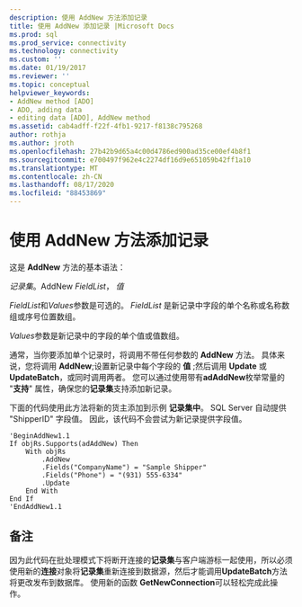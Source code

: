 ```yaml
---
description: 使用 AddNew 方法添加记录
title: 使用 AddNew 添加记录 |Microsoft Docs
ms.prod: sql
ms.prod_service: connectivity
ms.technology: connectivity
ms.custom: ''
ms.date: 01/19/2017
ms.reviewer: ''
ms.topic: conceptual
helpviewer_keywords:
- AddNew method [ADO]
- ADO, adding data
- editing data [ADO], AddNew method
ms.assetid: cab4adff-f22f-4fb1-9217-f8138c795268
author: rothja
ms.author: jroth
ms.openlocfilehash: 27b42b9d65a4c00d4786ed900ad35ce00ef4b8f1
ms.sourcegitcommit: e700497f962e4c2274df16d9e651059b42ff1a10
ms.translationtype: MT
ms.contentlocale: zh-CN
ms.lasthandoff: 08/17/2020
ms.locfileid: "88453869"
---
```

# <a name="adding-records-using-addnew-method"></a>使用 AddNew 方法添加记录
这是 **AddNew** 方法的基本语法：

 *记录集*。AddNew *FieldList*， *值*

 *FieldList*和*Values*参数是可选的。 *FieldList* 是新记录中字段的单个名称或名称数组或序号位置数组。

 *Values*参数是新记录中的字段的单个值或值数组。

 通常，当你要添加单个记录时，将调用不带任何参数的 **AddNew** 方法。 具体来说，您将调用 **AddNew**;设置新记录中每个字段的 **值** ;然后调用 **Update** 或 **UpdateBatch**，或同时调用两者。 您可以通过使用带有**adAddNew**枚举常量的 "**支持**" 属性，确保您的**记录集**支持添加新记录。

 下面的代码使用此方法将新的货主添加到示例 **记录集中**。 SQL Server 自动提供 "ShipperID" 字段值。 因此，该代码不会尝试为新记录提供字段值。

```
'BeginAddNew1.1
If objRs.Supports(adAddNew) Then
    With objRs
        .AddNew
        .Fields("CompanyName") = "Sample Shipper"
        .Fields("Phone") = "(931) 555-6334"
        .Update
    End With
End If
'EndAddNew1.1
```

## <a name="remarks"></a>备注
 因为此代码在批处理模式下将断开连接的**记录集**与客户端游标一起使用，所以必须使用新的**连接**对象将**记录集**重新连接到数据源，然后才能调用**UpdateBatch**方法将更改发布到数据库。 使用新的函数 **GetNewConnection**可以轻松完成此操作。
